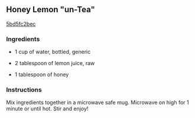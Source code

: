 ## Honey Lemon "un-Tea"

[5bd5fc2bec](http://www.food.com/recipe/honey-lemon-un-tea-175788)

### Ingredients

 - 1 cup of water, bottled, generic

 - 2 tablespoon of lemon juice, raw

 - 1 tablespoon of honey

### Instructions

Mix ingredients together in a microwave safe mug. Microwave on high for 1 minute or until hot. Stir and enjoy!
